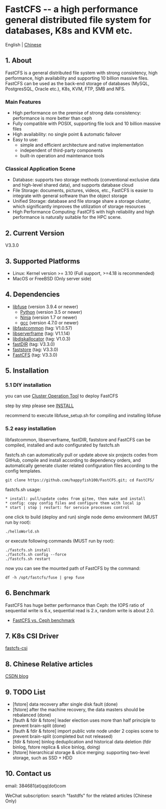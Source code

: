 # FastCFS -- a high performance general distributed file system for databases, K8s and KVM etc.

English | [Chinese](README-zh_CN.md)

## 1. About

FastCFS is a general distributed file system with strong consistency, high performance, high availability and supporting 10 billion massive files.
FastCFS can be used as the back-end storage of databases (MySQL, PostgresSQL, Oracle etc.), K8s, KVM, FTP, SMB and NFS.

### Main Features

* High performance on the premise of strong data consistency: performance is more better than ceph
* Fully compatible with POSIX, supporting file lock and 10 billion massive files
* High availability: no single point & automatic failover
* Easy to use:
    * simple and efficient architecture and native implementation
    * independent of third-party components
    * built-in operation and maintenance tools

### Classical Application Scene

* Database: supports two storage methods (conventional exclusive data and high-level shared data), and supports database cloud
* File Storage: documents, pictures, videos, etc., FastCFS is easier to integrate with general software than the object storage
* Unified Storage: database and file storage share a storage cluster, which significantly improves the utilization of storage resources
* High Performance Computing: FastCFS with high reliability and high performance is naturally suitable for the HPC scene.


## 2. Current Version

V3.3.0

## 3. Supported Platforms

* Linux: Kernel version >= 3.10  (Full support, >=4.18 is recommended)
* MacOS or FreeBSD (Only server side)

## 4. Dependencies

* [libfuse](https://github.com/libfuse/libfuse) (version 3.9.4 or newer)
    * [Python](https://python.org/) (version 3.5 or newer)
    * [Ninja](https://ninja-build.org/) (version 1.7 or newer)
    * [gcc](https://www.gnu.org/software/gcc/) (version 4.7.0 or newer)
* [libfastcommon](https://github.com/happyfish100/libfastcommon) (tag: V1.0.57)
* [libserverframe](https://github.com/happyfish100/libserverframe) (tag: V1.1.14)
* [libdiskallocator](https://github.com/happyfish100/libdiskallocator) (tag: V1.0.3)
* [fastDIR](https://github.com/happyfish100/fastDIR) (tag: V3.3.0)
* [faststore](https://github.com/happyfish100/faststore) (tag: V3.3.0)
* [FastCFS](https://github.com/happyfish100/FastCFS) (tag: V3.3.0)

## 5. Installation

### 5.1 DIY installation

you can use [Cluster Operation Tool](docs/fcfs-ops-tool.md) to deploy FastCFS

step by step please see [INSTALL](docs/INSTALL.md)

recommend to execute libfuse_setup.sh for compiling and installing libfuse

### 5.2 easy installation

libfastcommon, libserverframe, fastDIR, faststore and FastCFS can be compiled, installed and auto configurated by fastcfs.sh

fastcfs.sh can automatically pull or update above six projects codes from GitHub, compile and install according to dependency orders, and automatically generate cluster related configuration files according to the config templates.

```
git clone https://github.com/happyfish100/FastCFS.git; cd FastCFS/
```

fastcfs.sh usage:

```
* install: pull/update codes from gitee, then make and install
* config: copy config files and configure them with local ip
* start | stop | restart: for service processes control
```

one click to build (deploy and run) single node demo environment (MUST run by root):

```
./helloWorld.sh
```

or execute following commands (MUST run by root):

```
./fastcfs.sh install
./fastcfs.sh config --force
./fastcfs.sh restart
```

now you can see the mounted path of FastCFS by the command:

```
df -h /opt/fastcfs/fuse | grep fuse
```

## 6. Benchmark

FastCFS has huge better performance than Ceph: the IOPS ratio of sequential write is 6.x, sequential read is 2.x, random write is about 2.0.

* [FastCFS vs. Ceph benchmark](docs/benchmark.md)

## 7. K8s CSI Driver

[fastcfs-csi](https://github.com/happyfish100/fastcfs-csi)

## 8. Chinese Relative articles

<a href="https://blog.csdn.net/happy_fish100/" target="_blank">CSDN blog</a>

## 9. TODO List

*  [fstore] data recovery after single disk fault (done)
*  [fstore] after the machine recovery, the data masters should be rebalanced (done)
*  [fauth & fdir & fstore] leader election uses  more than half principle to prevent brain-split (done)
*  [fauth & fdir & fstore] import public vote node under 2 copies scene to prevent brain-split (completed but not released)
*  [fdir & fstore] binlog deduplication and historical data deletion (fdir binlog, fstore replica & slice binlog, doing)
*  [fstore] hierarchical storage & slice merging: supporting two-level storage, such as SSD + HDD

## 10. Contact us

email: 384681(at)qq(dot)com

WeChat subscription: search "fastdfs" for the related articles (Chinese Only)
